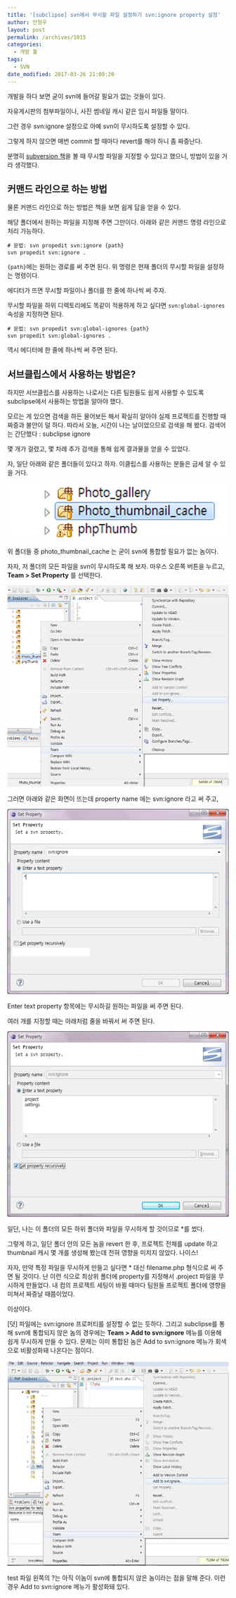 ```yaml
---
title: '[subclipse] svn에서 무시할 파일 설정하기 svn:ignore property 설정'
author: 안형우
layout: post
permalink: /archives/1015
categories:
  - 개발 툴
tags:
  - SVN
date_modified: 2017-03-26 21:09:20
---
```

개발을 하다 보면 굳이 svn에 들어갈 필요가 없는 것들이 있다.

자유게시판의 첨부파일이나, 사진 썸네일 캐시 같은 임시 파일들 말이다.

그런 경우 svn:ignore 설정으로 아예 svn이 무시하도록 설정할 수 있다.

그렇게 하지 않으면 매번 commit 할 때마다 revert를 해야 하니 좀 짜증난다.

분명히 [subversion 책][1]을 볼 때 무시할 파일을 지정할 수 있다고 했으니, 방법이 있을 거라 생각했다.

## 커맨드 라인으로 하는 방법

물론 커맨드 라인으로 하는 방법은 책을 보면 쉽게 답을 얻을 수 있다.

해당 폴더에서 원하는 파일을 지정해 주면 그만이다. 아래와 같은 커맨드 명령 라인으로 처리 가능하다.

    # 문법: svn propedit svn:ignore {path}
    svn propedit svn:ignore .

`{path}`에는 원하는 경로를 써 주면 된다. 위 명령은 현재 폴더의 무시할 파일을 설정하는 명령이다.

에디터가 뜨면 무시할 파일이나 폴더를 한 줄에 하나씩 써 주자. 

무시할 파일을 하위 디렉토리에도 똑같이 적용하게 하고 싶다면 `svn:global-ignores` 속성을 지정하면 된다.

    # 문법: svn propedit svn:global-ignores {path}
    svn propedit svn:global-ignores .

역시 에디터에 한 줄에 하나씩 써 주면 된다. 


## 서브클립스에서 사용하는 방법은?

하지만 서브클립스를 사용하는 나로서는 다른 팀원들도 쉽게 사용할 수 있도록 subclipse에서 사용하는 방법을 알아야 했다.

모르는 게 있으면 검색을 하든 물어보든 해서 확실히 알아야 실제 프로젝트를 진행할 때 짜증과 불안이 덜 하다. 따라서 오늘, 시간이 나는 날이었으므로 검색을 해 봤다. 검색어는 간단했다 : subclipse ignore

몇 개가 걸렸고, 몇 차례 추가 검색을 통해 쉽게 결과물을 얻을 수 있었다.

자, 일단 아래와 같은 폴더들이 있다고 하자. 이클립스를 사용하는 분들은 금세 알 수 있을 거다.

![photo gallery, photo thumbnail cache, phpThumb라는 폴더가 표시돼 있다](/uploads/legacy/svn-ignore-folders.png)

위 폴더들 중 photo_thumbnail_cache 는 굳이 svn에 통합할 필요가 없는 놈이다.

자자, 저 폴더의 모든 파일을 svn이 무시하도록 해 보자. 마우스 오른쪽 버튼을 누르고, **Team > Set Property** 를 선택한다.

![](/uploads/legacy/svn-ignore-set-property.png)

그러면 아래와 같은 화면이 뜨는데 property name 에는 svn:ignore 라고 써 주고,

![](/uploads/legacy/svn-ignore-setting.png)

Enter text property 항목에는 무시하길 원하는 파일을 써 주면 된다.

여러 개를 지정할 때는 아래처럼 줄을 바꿔서 써 주면 된다.

![](/uploads/legacy/svn-ignore-multiple.png)

일단, 나는 이 폴더의 모든 하위 폴더와 파일을 무시하게 할 것이므로 *를 썼다.

그렇게 하고, 일단 폴더 안의 모든 놈을 revert 한 후, 프로젝트 전체를 update 하고 thumbnail 캐시 몇 개를 생성해 봤는데 전혀 영향을 미치지 않았다. 나이스!

자자, 만약 특정 파일을 무시하게 만들고 싶다면 * 대신 filename.php 형식으로 써 주면 될 것이다. 난 이런 식으로 최상위 폴더에 property를 지정해서 .project 파일을 무시하게 만들었다. 내 컴의 프로젝트 세팅이 바뀔 때마다 팀원들 프로젝트 폴더에 영향을 미쳐서 짜증날 때쯤이었다.

이상이다.

[덧] 파일에는 svn:ignore 프로퍼티를 설정할 수 없는 듯하다. 그리고 subclipse를 통해 svn에 통합되지 않은 놈의 경우에는 **Team > Add to svn:ignore** 메뉴를 이용해 쉽게 무시하게 만들 수 있다. 문제는 이미 통합된 놈은 Add to svn:ignore 메뉴가 회색으로 비활성화돼 나온다는 점이다.

![](/uploads/legacy/svn-ignore-add.jpg)

test 파일 왼쪽의 ?는 아직 이놈이 svn에 통합되지 않은 놈이라는 점을 말해 준다. 이런 경우 Add to svn:ignore 메뉴가 활성화돼 있다.

 [1]: http://www.aladin.co.kr/shop/wproduct.aspx?ISBN=8956742995 "알라딘 책 소개 - 서브버전을 이용한 실용적인 버전관리"
